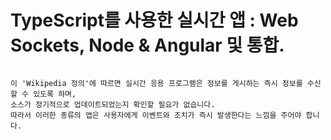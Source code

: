 # TypeScript를 사용한 실시간 앱 : Web Sockets, Node & Angular 및 통합.
 ``` TypeScript를 사용하여 실시간 채팅 앱 작성.
  
이 'Wikipedia 정의'에 따르면 실시간 응용 프로그램은 정보를 게시하는 즉시 정보를 수신할 수 있도록 하며, 
소스가 정기적으로 업데이트되었는지 확인할 필요가 없습니다.
따라서 이러한 종류의 앱은 사용자에게 이벤트와 조치가 즉시 발생한다는 느낌을 주어야 합니다.
